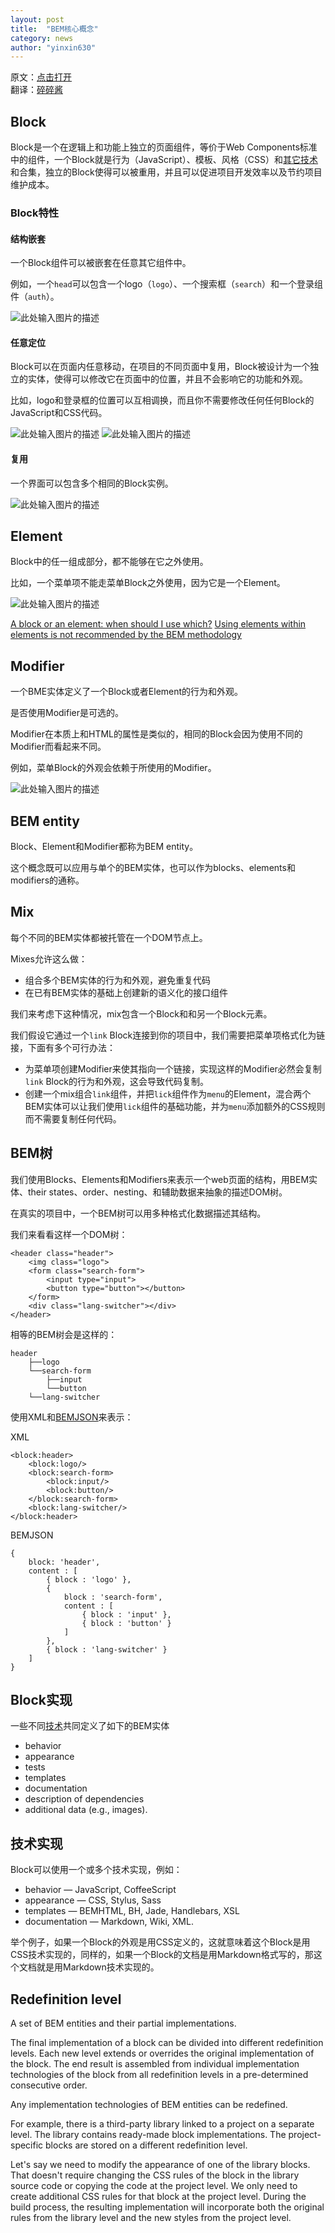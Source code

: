 ```yaml
---
layout: post  
title:  "BEM核心概念"  
category: news  
author: "yinxin630"
---
```


原文：[点击打开][1]  
翻译：[碎碎酱][2]

## Block

Block是一个在逻辑上和功能上独立的页面组件，等价于Web Components标准中的组件，一个Block就是行为（JavaScript）、模板、风格（CSS）和[其它技术][3]和合集，独立的Block使得可以被重用，并且可以促进项目开发效率以及节约项目维护成本。

### Block特性

#### 结构嵌套

一个Block组件可以被嵌套在任意其它组件中。

例如，一个`head`可以包含一个logo（`logo`）、一个搜索框（`search`）和一个登录组件（`auth`）。

![此处输入图片的描述][4]

#### 任意定位

Block可以在页面内任意移动，在项目的不同页面中复用，Block被设计为一个独立的实体，使得可以修改它在页面中的位置，并且不会影响它的功能和外观。

比如，logo和登录框的位置可以互相调换，而且你不需要修改任何任何Block的JavaScript和CSS代码。

![此处输入图片的描述][5]
![此处输入图片的描述][6]

#### 复用

一个界面可以包含多个相同的Block实例。

![此处输入图片的描述][7]

## Element

Block中的任一组成部分，都不能够在它之外使用。

比如，一个菜单项不能走菜单Block之外使用，因为它是一个Element。

![此处输入图片的描述][8]

[A block or an element: when should I use which?][9]
[Using elements within elements is not recommended by the BEM methodology][10]

## Modifier

一个BME实体定义了一个Block或者Element的行为和外观。

是否使用Modifier是可选的。

Modifier在本质上和HTML的属性是类似的，相同的Block会因为使用不同的Modifier而看起来不同。

例如，菜单Block的外观会依赖于所使用的Modifier。

![此处输入图片的描述][11]

## BEM entity

Block、Element和Modifier都称为BEM entity。

这个概念既可以应用与单个的BEM实体，也可以作为blocks、elements和modifiers的通称。

## Mix

每个不同的BEM实体都被托管在一个DOM节点上。

Mixes允许这么做：

* 组合多个BEM实体的行为和外观，避免重复代码
* 在已有BEM实体的基础上创建新的语义化的接口组件

我们来考虑下这种情况，mix包含一个Block和和另一个Block元素。

我们假设它通过一个`link` Block连接到你的项目中，我们需要把菜单项格式化为链接，下面有多个可行办法：

* 为菜单项创建Modifier来使其指向一个链接，实现这样的Modifier必然会复制`link` Block的行为和外观，这会导致代码复制。
* 创建一个mix组合`link`组件，并把`lick`组件作为`menu`的Element，混合两个BEM实体可以让我们使用`lick`组件的基础功能，并为`menu`添加额外的CSS规则而不需要复制任何代码。

## BEM树

我们使用Blocks、Elements和Modifiers来表示一个web页面的结构，用BEM实体、their states、order、nesting、和辅助数据来抽象的描述DOM树。

在真实的项目中，一个BEM树可以用多种格式化数据描述其结构。

我们来看看这样一个DOM树：

```
<header class="header">
    <img class="logo">
    <form class="search-form">
        <input type="input">
        <button type="button"></button>
    </form>
    <div class="lang-switcher"></div>
</header>
```

相等的BEM树会是这样的：

```
header
    ├──logo
    └──search-form
        ├──input
        └──button
    └──lang-switcher
```

使用XML和[BEMJSON][12]来表示：

XML

```
<block:header>
    <block:logo/>
    <block:search-form>
        <block:input/>
        <block:button/>
    </block:search-form>
    <block:lang-switcher/>
</block:header>
```

BEMJSON

```
{
    block: 'header',
    content : [
        { block : 'logo' },
        {
            block : 'search-form',
            content : [
                { block : 'input' },
                { block : 'button' }
            ]
        },
        { block : 'lang-switcher' }
    ]
}
```

## Block实现

一些不同[技术][13]共同定义了如下的BEM实体

* behavior
* appearance
* tests
* templates
* documentation
* description of dependencies
* additional data (e.g., images).

## 技术实现

Block可以使用一个或多个技术实现，例如：

* behavior — JavaScript, CoffeeScript
* appearance — CSS, Stylus, Sass
* templates — BEMHTML, BH, Jade, Handlebars, XSL
* documentation — Markdown, Wiki, XML.

举个例子，如果一个Block的外观是用CSS定义的，这就意味着这个Block是用CSS技术实现的，同样的，如果一个Block的文档是用Markdown格式写的，那这个文档就是用Markdown技术实现的。

## Redefinition level

A set of BEM entities and their partial implementations.

The final implementation of a block can be divided into different redefinition levels. Each new level extends or overrides the original implementation of the block. The end result is assembled from individual implementation technologies of the block from all redefinition levels in a pre-determined consecutive order.

Any implementation technologies of BEM entities can be redefined.

For example, there is a third-party library linked to a project on a separate level. The library contains ready-made block implementations. The project-specific blocks are stored on a different redefinition level.

Let's say we need to modify the appearance of one of the library blocks. That doesn't require changing the CSS rules of the block in the library source code or copying the code at the project level. We only need to create additional CSS rules for that block at the project level. During the build process, the resulting implementation will incorporate both the original rules from the library level and the new styles from the project level.

  [1]: https://en.bem.info/method/key-concepts/
  [2]: http://www.suisuijiang.com
  [3]: https://en.bem.info/method/key-concepts/#implementation-technology
  [4]: https://img-fotki.yandex.ru/get/15534/158800653.0/0_111fb2_7710ab3d_orig
  [5]: https://img-fotki.yandex.ru/get/16156/158800653.0/0_111fb3_2fec3fed_orig
  [6]: https://img-fotki.yandex.ru/get/15542/158800653.0/0_111fb1_bcbc3c6a_orig
  [7]: https://img-fotki.yandex.ru/get/15498/158800653.0/0_111fb0_fbb195e9_orig
  [8]: https://img-fotki.yandex.ru/get/15588/158800653.0/0_111fb6_192672cf_orig
  [9]: https://en.bem.info/faq#a-block-or-an-element-when-should-i-use-which
  [10]: https://en.bem.info/faq#why-does-bem-not-recommend-using-elements-within-elements-block__elem1__elem2
  [11]: https://img-fotki.yandex.ru/get/16183/158800653.0/0_111fba_921b3c47_orig
  [12]: https://en.bem.info/technology/bemjson/
  [13]: https://en.bem.info/method/key-concepts/#implementation-technologyba_921b3c47_orig
  [12]: https://en.bem.info/technology/bemjson/